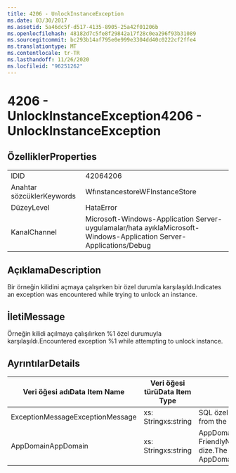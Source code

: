 ```yaml
---
title: 4206 - UnlockInstanceException
ms.date: 03/30/2017
ms.assetid: 5a46dc5f-d517-4135-8905-25a42f01206b
ms.openlocfilehash: 48182d7c5fe8f29842a17f28c0ea296f93b31089
ms.sourcegitcommit: bc293b14af795e0e999e3304dd40c0222cf2ffe4
ms.translationtype: MT
ms.contentlocale: tr-TR
ms.lasthandoff: 11/26/2020
ms.locfileid: "96251262"
---
```

# <a name="4206---unlockinstanceexception"></a><span data-ttu-id="9e3d3-102">4206 - UnlockInstanceException</span><span class="sxs-lookup"><span data-stu-id="9e3d3-102">4206 - UnlockInstanceException</span></span>

## <a name="properties"></a><span data-ttu-id="9e3d3-103">Özellikler</span><span class="sxs-lookup"><span data-stu-id="9e3d3-103">Properties</span></span>  
  
|||  
|-|-|  
|<span data-ttu-id="9e3d3-104">ID</span><span class="sxs-lookup"><span data-stu-id="9e3d3-104">ID</span></span>|<span data-ttu-id="9e3d3-105">4206</span><span class="sxs-lookup"><span data-stu-id="9e3d3-105">4206</span></span>|  
|<span data-ttu-id="9e3d3-106">Anahtar sözcükler</span><span class="sxs-lookup"><span data-stu-id="9e3d3-106">Keywords</span></span>|<span data-ttu-id="9e3d3-107">Wfınstancestore</span><span class="sxs-lookup"><span data-stu-id="9e3d3-107">WFInstanceStore</span></span>|  
|<span data-ttu-id="9e3d3-108">Düzey</span><span class="sxs-lookup"><span data-stu-id="9e3d3-108">Level</span></span>|<span data-ttu-id="9e3d3-109">Hata</span><span class="sxs-lookup"><span data-stu-id="9e3d3-109">Error</span></span>|  
|<span data-ttu-id="9e3d3-110">Kanal</span><span class="sxs-lookup"><span data-stu-id="9e3d3-110">Channel</span></span>|<span data-ttu-id="9e3d3-111">Microsoft-Windows-Application Server-uygulamalar/hata ayıkla</span><span class="sxs-lookup"><span data-stu-id="9e3d3-111">Microsoft-Windows-Application Server-Applications/Debug</span></span>|  
  
## <a name="description"></a><span data-ttu-id="9e3d3-112">Açıklama</span><span class="sxs-lookup"><span data-stu-id="9e3d3-112">Description</span></span>  

 <span data-ttu-id="9e3d3-113">Bir örneğin kilidini açmaya çalışırken bir özel durumla karşılaşıldı.</span><span class="sxs-lookup"><span data-stu-id="9e3d3-113">Indicates an exception was encountered while trying to unlock an instance.</span></span>  
  
## <a name="message"></a><span data-ttu-id="9e3d3-114">İleti</span><span class="sxs-lookup"><span data-stu-id="9e3d3-114">Message</span></span>  

 <span data-ttu-id="9e3d3-115">Örneğin kilidi açılmaya çalışılırken %1 özel durumuyla karşılaşıldı.</span><span class="sxs-lookup"><span data-stu-id="9e3d3-115">Encountered exception %1 while attempting to unlock instance.</span></span>  
  
## <a name="details"></a><span data-ttu-id="9e3d3-116">Ayrıntılar</span><span class="sxs-lookup"><span data-stu-id="9e3d3-116">Details</span></span>  
  
|<span data-ttu-id="9e3d3-117">Veri öğesi adı</span><span class="sxs-lookup"><span data-stu-id="9e3d3-117">Data Item Name</span></span>|<span data-ttu-id="9e3d3-118">Veri öğesi türü</span><span class="sxs-lookup"><span data-stu-id="9e3d3-118">Data Item Type</span></span>|<span data-ttu-id="9e3d3-119">Açıklama</span><span class="sxs-lookup"><span data-stu-id="9e3d3-119">Description</span></span>|  
|--------------------|--------------------|-----------------|  
|<span data-ttu-id="9e3d3-120">ExceptionMessage</span><span class="sxs-lookup"><span data-stu-id="9e3d3-120">ExceptionMessage</span></span>|<span data-ttu-id="9e3d3-121">xs: String</span><span class="sxs-lookup"><span data-stu-id="9e3d3-121">xs:string</span></span>|<span data-ttu-id="9e3d3-122">SQL özel durumunun iletisi.</span><span class="sxs-lookup"><span data-stu-id="9e3d3-122">The message from the SQL exception.</span></span>|  
|<span data-ttu-id="9e3d3-123">AppDomain</span><span class="sxs-lookup"><span data-stu-id="9e3d3-123">AppDomain</span></span>|<span data-ttu-id="9e3d3-124">xs: String</span><span class="sxs-lookup"><span data-stu-id="9e3d3-124">xs:string</span></span>|<span data-ttu-id="9e3d3-125">AppDomain. CurrentDomain. FriendlyName tarafından döndürülen dize.</span><span class="sxs-lookup"><span data-stu-id="9e3d3-125">The string returned by AppDomain.CurrentDomain.FriendlyName.</span></span>|
